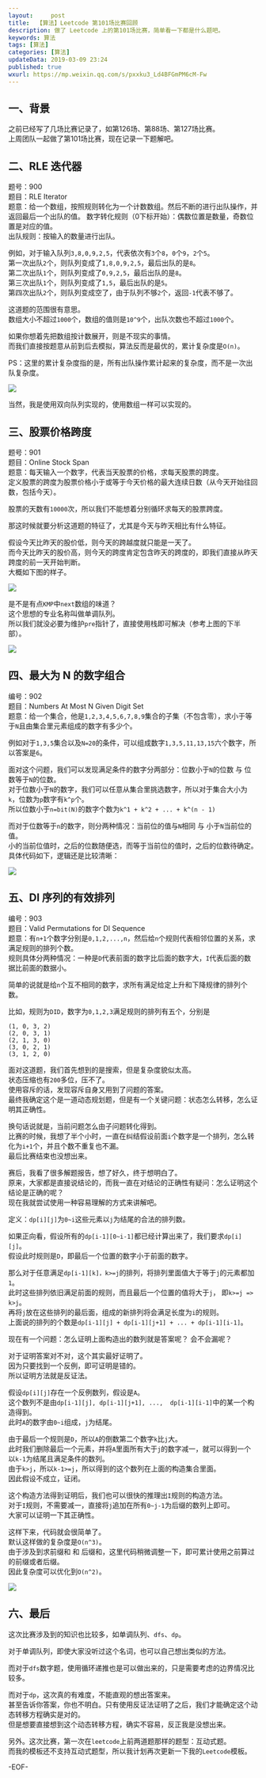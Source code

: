 ```yaml
---   
layout:     post  
title:  【算法】Leetcode 第101场比赛回顾  
description: 做了 Leetcode 上的第101场比赛，简单看一下都是什么题吧。  
keywords: 算法  
tags: [算法]    
categories: [算法]  
updateData: 2019-03-09 23:24   
published: true 
wxurl: https://mp.weixin.qq.com/s/pxxku3_Ld4BFGmPM6cM-Fw  
---  
```



## 一、背景  


之前已经写了几场比赛记录了，如第126场、第88场、第127场比赛。  
上周团队一起做了第101场比赛，现在记录一下题解吧。  


## 二、RLE 迭代器  


题号：900  
题目：RLE Iterator  
题意：给一个数组，按照规则转化为一个计数数组。然后不断的进行出队操作，并返回最后一个出队的值。
数字转化规则（0下标开始）：偶数位置是数量，奇数位置是对应的值。  
出队规则：按输入的数量进行出队。  


例如，对于输入队列`3,8,0,9,2,5`，代表依次有`3`个`8`，`0`个`9`，`2`个`5`。  
第一次出队`2`个，则队列变成了`1,8,0,9,2,5`，最后出队的是`8`。  
第二次出队`1`个，则队列变成了`0,9,2,5`，最后出队的是`8`。  
第三次出队`1`个，则队列变成了`1,5`，最后出队的是`5`。  
第四次出队`2`个，则队列变成空了，由于队列不够`2`个，返回`-1`代表不够了。  


这道题的范围很有意思。  
数组大小不超过`1000`个，数组的值则是`10^9`个，出队次数也不超过`1000`个。  


如果你想着先把数组按计数展开，则是不现实的事情。  
而我们直接按题意从前到后去模拟，算法反而是最优的，累计复杂度是`O(n)`。


PS：这里的累计复杂度指的是，所有出队操作累计起来的复杂度，而不是一次出队复杂度。  


![](/images/2019/03/leetcode-101-001.png)  


当然，我是使用双向队列实现的，使用数组一样可以实现的。  


## 三、股票价格跨度  


题号：901  
题目：Online Stock Span  
题意：每天输入一个数字，代表当天股票的价格，求每天股票的跨度。  
定义股票的跨度为股票价格小于或等于今天价格的最大连续日数（从今天开始往回数，包括今天）。  


股票的天数有`10000`次，所以我们不能想着分别循环求每天的股票跨度。  


那这时候就要分析这道题的特征了，尤其是今天与昨天相比有什么特征。  


假设今天比昨天的股价低，则今天的跨越度就只能是一天了。  
而今天比昨天的股价高，则今天的跨度肯定包含昨天的跨度的，即我们直接从昨天跨度的前一天开始判断。  
大概如下图的样子。  


![](/images/2019/03/leetcode-101-002.png)  


是不是有点`KMP`中`next`数组的味道？  
这个思想的专业名称叫做单调队列。  
所以我们就没必要为维护`pre`指针了，直接使用栈即可解决（参考上图的下半部）。  


![](/images/2019/03/leetcode-101-003.png)  


## 四、最大为 N 的数字组合  


编号：902  
题目：Numbers At Most N Given Digit Set  
题意：给一个集合，他是`1,2,3,4,5,6,7,8,9`集合的子集（不包含零），求小于等于`N`且由集合里元素组成的数字有多少个。  

例如对于`1,3,5`集合以及`N=20`的条件，可以组成数字`1,3,5,11,13,15`六个数字，所以答案是`6`。  


面对这个问题，我们可以发现满足条件的数字分两部分：位数小于`N`的位数 与  位数等于`N`的位数。  
对于位数小于`N`的数字，我们可以任意从集合里挑选数字，所以对于集合大小为`k`，位数为`p`数字有`k^p`个。  
所以位数小于`n=bit(N)`的数字个数为`k^1 + k^2 + ... + k^(n - 1)`  


而对于位数等于`n`的数字，则分两种情况：当前位的值与`N`相同 与 小于`N`当前位的值。  
小的当前位值时，之后的位数随便选，而等于当前位的值时，之后的位数待确定。  
具体代码如下，逻辑还是比较清晰：  


![](/images/2019/03/leetcode-101-004.png)  


## 五、DI 序列的有效排列  


编号：903  
题目：Valid Permutations for DI Sequence  
题意：有`n+1`个数字分别是`0,1,2,...,n`，然后给`n`个规则代表相邻位置的关系，求满足规则的排列个数。  
规则具体分两种情况：一种是`D`代表前面的数字比后面的数字大，`I`代表后面的数据比前面的数据小。  


简单的说就是给`n`个互不相同的数字，求所有满足给定上升和下降规律的排列个数。 


比如，规则为`DID`，数字为`0,1,2,3`满足规则的排列有五个，分别是  


```
(1, 0, 3, 2)
(2, 0, 3, 1)
(2, 1, 3, 0)
(3, 0, 2, 1)
(3, 1, 2, 0)
```


面对这道题，我们首先想到的是搜索，但是复杂度貌似太高。  
状态压缩也有`200`多位，压不了。  
使用容斥的话，发现容斥自身又用到了问题的答案。  
最终我确定这个是一道动态规划题，但是有一个关键问题：状态怎么转移，怎么证明其正确性。  


换句话说就是，当前问题怎么由子问题转化得到。  
比赛的时候，我想了半个小时，一直在纠结假设前面`i`个数字是一个排列，怎么转化为`i+1`个，并且个数不重复也不漏。  
最后比赛结束也没想出来。  


赛后，我看了很多解题报告，想了好久，终于想明白了。  
原来，大家都是直接说结论的，而我一直在对结论的正确性有疑问：怎么证明这个结论是正确的呢？  
现在我就尝试使用一种容易理解的方式来讲解吧。  


定义：`dp[i][j]`为`0~i`这些元素以`j`为结尾的合法的排列数。  


如果正向看，假设所有的`dp[i-1][0~i-1]`都已经计算出来了，我们要求`dp[i][j]`。  
假设此时规则是`D`，即最后一个位置的数字小于前面的数字。  


那么对于任意满足`dp[i-1][k]，k>=j`的排列，将排列里面值大于等于`j`的元素都加`1`。  
此时这些排列依旧满足前面的规则，而且最后一个位置的值将大于`j`， 即`k>=j => k>j`。  
再将`j`放在这些排列的最后面，组成的新排列将会满足长度为`i`的规则。  
上面说的排列的个数是`dp[i-1][j] + dp[i-1][j+1] + ... + dp[i-1][i-1]`。  


现在有一个问题：怎么证明上面构造出的数列就是答案呢？ 会不会漏呢？  


对于证明答案对不对，这个其实最好证明了。  
因为只要找到一个反例，即可证明是错的。  
所以证明方法就是反证法。  


假设`dp[i][j]`存在一个反例数列，假设是`A`。  
这个数列不是由`dp[i-1][j], dp[i-1][j+1], ...,  dp[i-1][i-1]`中的某一个构造得到。  
此时`A`的数字由`0~i`组成，`j`为结尾。  


由于最后一个规则是`D`，所以`A`的倒数第二个数字`k`比`j`大。  
此时我们删除最后一个元素，并将`A`里面所有大于`j`的数字减一，就可以得到一个以`k-1`为结尾且满足条件的数列。  
由于`k>j`，所以`k-1>=j`，所以得到的这个数列在上面的构造集合里面。  
因此假设不成立，证闭。  


这个构造方法得到证明后，我们也可以很快的推理出`I`规则的构造方法。  
对于`I`规则，不需要减一，直接将`j`追加在所有`0~j-1`为后缀的数列上即可。  
大家可以证明一下其正确性。  


这样下来，代码就会很简单了。  
默认这样做的复杂度是`O(n^3)`。  
由于涉及到求前缀和 和 后缀和，这里代码稍微调整一下，即可累计使用之前算过的前缀或者后缀。  
因此复杂度可以优化到`O(n^2)`。  


![](/images/2019/03/leetcode-101-005.png)  


## 六、最后  


这次比赛涉及到的知识也比较多，如单调队列、`dfs`、`dp`。  


对于单调队列，即使大家没听过这个名词，也可以自己想出类似的方法。  


而对于`dfs`数字题，使用循环递推也是可以做出来的，只是需要考虑的边界情况比较多。  


而对于`dp`，这次真的有难度，不能直观的想出答案来。  
甚至告诉你答案，你也不明白。只有使用反证法证明了之后，我们才能确定这个动态转移方程确实是对的。  
但是想要直接想到这个动态转移方程，确实不容易，反正我是没想出来。  


另外。这次比赛，第一次在`leetcode`上前两道题那样的题型：互动式题。  
而我的模板还不支持互动式题型，所以我计划再次更新一下我的`Leetcode`模板。  


-EOF-  


  
